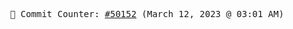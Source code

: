 <p align="center">
    <samp>
        📮 Commit Counter: <a href="https://github.com/Javascript-void0/Javascript-void0/commits/main">#50152</a> (March 12, 2023 @ 03:01 AM)
    </samp>
</p>